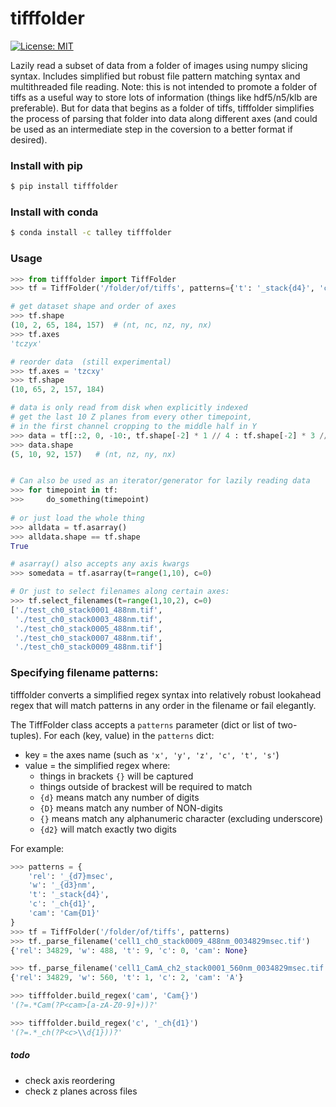 # tifffolder

[![License: MIT](https://img.shields.io/badge/License-MIT-yellow.svg)](https://opensource.org/licenses/MIT)

Lazily read a subset of data from a folder of images using numpy slicing syntax.  Includes simplified but robust file pattern matching syntax and multithreaded file reading.  Note: this is not intended to promote a folder of tiffs as a useful way to store lots of information (things like hdf5/n5/klb are preferable).  But for data that begins as a folder of tiffs, tifffolder simplifies the process of parsing that folder into data along different axes (and could be used as an intermediate step in the coversion to a better format if desired).

### Install with pip

```bash
$ pip install tifffolder
```

### Install with conda

```bash
$ conda install -c talley tifffolder
```

### Usage

```python
>>> from tifffolder import TiffFolder
>>> tf = TiffFolder('/folder/of/tiffs', patterns={'t': '_stack{d4}', 'c': '_ch{d1}'})

# get dataset shape and order of axes
>>> tf.shape
(10, 2, 65, 184, 157)  # (nt, nc, nz, ny, nx)
>>> tf.axes
'tczyx'

# reorder data  (still experimental)
>>> tf.axes = 'tzcxy'
>>> tf.shape
(10, 65, 2, 157, 184)

# data is only read from disk when explicitly indexed
# get the last 10 Z planes from every other timepoint, 
# in the first channel cropping to the middle half in Y
>>> data = tf[::2, 0, -10:, tf.shape[-2] * 1 // 4 : tf.shape[-2] * 3 // 4 ]
>>> data.shape
(5, 10, 92, 157)   # (nt, nz, ny, nx)


# Can also be used as an iterator/generator for lazily reading data
>>> for timepoint in tf:
>>>     do_something(timepoint)
     
# or just load the whole thing
>>> alldata = tf.asarray()
>>> alldata.shape == tf.shape
True

# asarray() also accepts any axis kwargs
>>> somedata = tf.asarray(t=range(1,10), c=0)

# Or just to select filenames along certain axes:
>>> tf.select_filenames(t=range(1,10,2), c=0)
['./test_ch0_stack0001_488nm.tif',
 './test_ch0_stack0003_488nm.tif',
 './test_ch0_stack0005_488nm.tif',
 './test_ch0_stack0007_488nm.tif',
 './test_ch0_stack0009_488nm.tif']
```

### Specifying filename patterns:

tifffolder converts a simplified regex syntax into relatively robust lookahead regex that will match patterns in any order in the filename or fail elegantly.

The TiffFolder class accepts a `patterns` parameter (dict or list of two-tuples).  For each (key, value) in the `patterns` dict:
* key = the axes name (such as `'x', 'y', 'z', 'c', 't', 's'`)
* value = the simplified regex where:
    - things in brackets `{}` will be captured
    - things outside of brackest will be required to match
    - `{d}` means match any number of digits
    - `{D}` means match any number of NON-digits
    - `{}` means match any alphanumeric character (excluding underscore)
    - `{d2}` will match exactly two digits


For example:

```python
>>> patterns = {
    'rel': '_{d7}msec',
    'w': '_{d3}nm',
    't': '_stack{d4}',
    'c': '_ch{d1}',
    'cam': 'Cam{D1}'
}
>>> tf = TiffFolder('/folder/of/tiffs', patterns)
>>> tf._parse_filename('cell1_ch0_stack0009_488nm_0034829msec.tif')
{'rel': 34829, 'w': 488, 't': 9, 'c': 0, 'cam': None}

>>> tf._parse_filename('cell1_CamA_ch2_stack0001_560nm_0034829msec.tif')
{'rel': 34829, 'w': 560, 't': 1, 'c': 2, 'cam': 'A'}

>>> tifffolder.build_regex('cam', 'Cam{}')
'(?=.*Cam(?P<cam>[a-zA-Z0-9]+))?'

>>> tifffolder.build_regex('c', '_ch{d1}')
'(?=.*_ch(?P<c>\\d{1}))?'
```


##### todo
* check axis reordering
* check z planes across files
